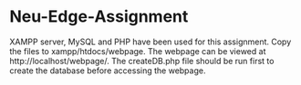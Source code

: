 # Neu-Edge-Assignment
XAMPP server, MySQL and PHP have been used for this assignment. Copy the files to xampp/htdocs/webpage. The webpage can be viewed at http://localhost/webpage/. The createDB.php file should be run first to create the database before accessing the webpage.
